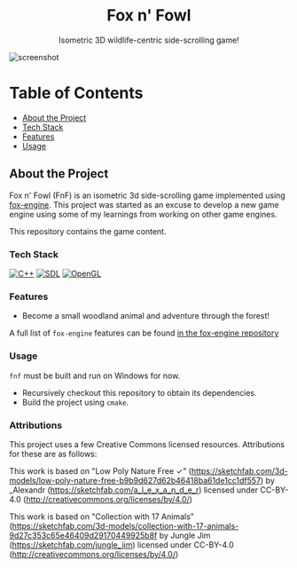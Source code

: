 <div align="center">

  <h1>Fox n' Fowl</h1>
  
  <p>
  Isometric 3D wildlife-centric side-scrolling game!
  </p>

</div>

![screenshot](img/preview.gif)

# Table of Contents

- [About the Project](#about-the-project)
- [Tech Stack](#tech-stack)
- [Features](#features)
- [Usage](#usage)

## About the Project

Fox n' Fowl (FnF) is an isometric 3d side-scrolling game implemented using [fox-engine](https://github.com/realchrismartin/fox-engine). This project was started as an excuse to develop a new game engine using some of my learnings from working on other game engines.

This repository contains the game content. 

### Tech Stack
[![C++](https://img.shields.io/badge/C++-%2300599C.svg?logo=c%2B%2B&logoColor=white)](#)
[![SDL](https://img.shields.io/badge/SDL-blue)](#)
[![OpenGL](https://img.shields.io/badge/OpenGL-blue)](#)

### Features

- Become a small woodland animal and adventure through the forest!

A full list of `fox-engine` features can be found [in the fox-engine repository](https://github.com/realchrismartin/fox-engine)

### Usage 

`fnf` must be built and run on Windows for now. 

- Recursively checkout this repository to obtain its dependencies.
- Build the project using `cmake`.

### Attributions
This project uses a few Creative Commons licensed resources. Attributions for these are as follows:

This work is based on "Low Poly Nature Free ✓" (https://sketchfab.com/3d-models/low-poly-nature-free-b9b9d627d62b46418ba61de1cc1df557) by _Alexandr (https://sketchfab.com/a_l_e_x_a_n_d_e_r) licensed under CC-BY-4.0 (http://creativecommons.org/licenses/by/4.0/)

This work is based on "Collection with 17 Animals" (https://sketchfab.com/3d-models/collection-with-17-animals-9d27c353c65e46409d29170449925b8f by Jungle Jim (https://sketchfab.com/jungle_jim) licensed under CC-BY-4.0 (http://creativecommons.org/licenses/by/4.0/)

